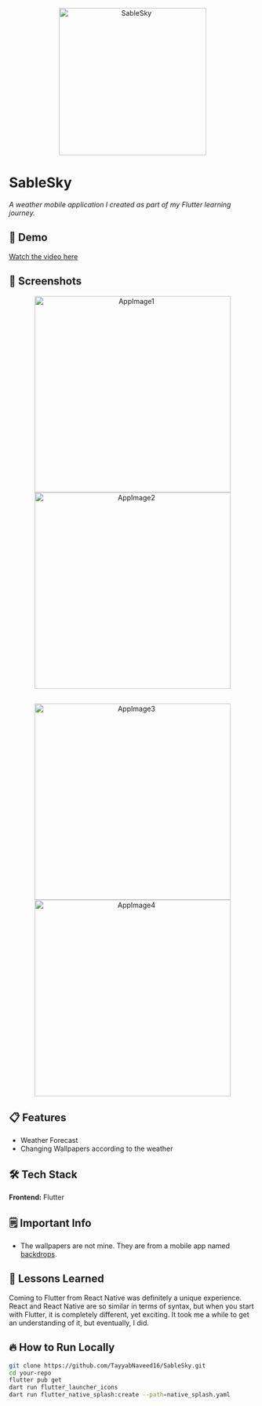 <p align="center">
  <img src="./assets/images/SableSky.png" alt="SableSky" height="300"/>
</p>


# SableSky
*A weather mobile application I created as part of my Flutter learning journey.*


## 🚀 Demo
[Watch the video here](https://www.youtube.com/shorts/t-s9l7EBMwY)


## 📸 Screenshots
<p align="center" style="margin-bottom: 30px;">
  <img src="./assets/images/AppImage1.jpg" alt="AppImage1" width="400"/>
  <img src="./assets/images/AppImage2.jpg" alt="AppImage2" width="400"/>
</p>
<p align="center">
  <img src="./assets/images/AppImage3.jpg" alt="AppImage3" width="400"/>
  <img src="./assets/images/AppImage4.jpg" alt="AppImage4" width="400"/>
</p>


## 📋 Features
- Weather Forecast
- Changing Wallpapers according to the weather


## 🛠️ Tech Stack
**Frontend:** Flutter  


## 🗒️ Important Info
- The wallpapers are not mine. They are from a mobile app named [backdrops](https://www.backdrops.io). 


## 🧠 Lessons Learned
Coming to Flutter from React Native was definitely a unique experience. React and React Native are so similar in terms of syntax, but when you start with Flutter, it is completely different, yet exciting. It took me a while to get an understanding of it, but eventually, I did.


## 🔥 How to Run Locally
```bash
git clone https://github.com/TayyabNaveed16/SableSky.git
cd your-repo
flutter pub get
dart run flutter_launcher_icons
dart run flutter_native_splash:create --path=native_splash.yaml



